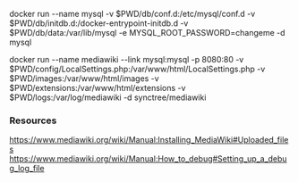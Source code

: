 docker run --name mysql -v $PWD/db/conf.d:/etc/mysql/conf.d -v $PWD/db/initdb.d:/docker-entrypoint-initdb.d -v $PWD/db/data:/var/lib/mysql -e MYSQL_ROOT_PASSWORD=changeme -d mysql


docker run --name mediawiki --link mysql:mysql -p 8080:80 -v $PWD/config/LocalSettings.php:/var/www/html/LocalSettings.php -v $PWD/images:/var/www/html/images -v $PWD/extensions:/var/www/html/extensions -v $PWD/logs:/var/log/mediawiki -d synctree/mediawiki

### Resources
https://www.mediawiki.org/wiki/Manual:Installing_MediaWiki#Uploaded_files
https://www.mediawiki.org/wiki/Manual:How_to_debug#Setting_up_a_debug_log_file

